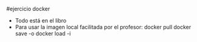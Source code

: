 #ejercicio docker
<ul>
<li>Todo está en el libro</li>
<li> Para usar la imagen local facilitada por el profesor:
docker pull <imagen>
docker save <imagen> -o <ruta/fichero>
docker load -i <ruta/fichero.tar>
</li>
